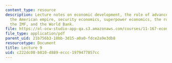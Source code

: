 ```yaml
---
content_type: resource
description: Lecture notes on economic development, the role of advanced countries,
  the American empire, security economics, superpower economics, the role of Japan,
  the IMF, and the World Bank.
file: https://ol-ocw-studio-app-qa.s3.amazonaws.com/courses/11-167-economic-development-technical-capabilities-spring-2004/c222dc08b810d889eccc1979477057cc_lec_9.pdf
file_type: application/pdf
parent_uid: 21b756b3-18bb-3d15-a0a0-fdce2a9e3db8
resourcetype: Document
title: Lecture 9
uid: c222dc08-b810-d889-eccc-1979477057cc
---
```

